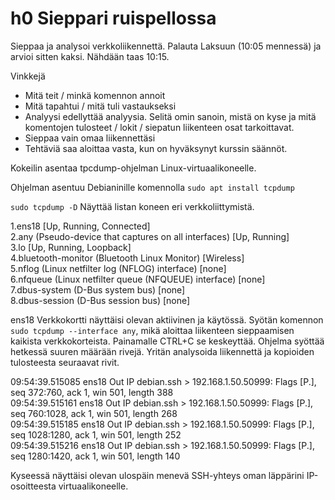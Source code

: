 # h0 Sieppari ruispellossa

Sieppaa ja analysoi verkkoliikennettä. Palauta Laksuun (10:05 mennessä) ja arvioi sitten kaksi. Nähdään taas 10:15.

Vinkkejä

+ Mitä teit / minkä komennon annoit
+ Mitä tapahtui / mitä tuli vastaukseksi
+ Analyysi edellyttää analyysia. Selitä omin sanoin, mistä on kyse ja mitä komentojen tulosteet / lokit / siepatun liikenteen osat tarkoittavat.
+ Sieppaa vain omaa liikennettäsi
+ Tehtäviä saa aloittaa vasta, kun on hyväksynyt kurssin säännöt.



Kokeilin asentaa tpcdump-ohjelman Linux-virtuaalikoneelle. 

Ohjelman asentuu Debianinille komennolla `sudo apt install tcpdump`

`sudo tcpdump -D` Näyttää listan koneen eri verkkoliittymistä.


1.ens18 [Up, Running, Connected]<br>
2.any (Pseudo-device that captures on all interfaces) [Up, Running]<br>
3.lo [Up, Running, Loopback]<br>
4.bluetooth-monitor (Bluetooth Linux Monitor) [Wireless]<br>
5.nflog (Linux netfilter log (NFLOG) interface) [none]<br>
6.nfqueue (Linux netfilter queue (NFQUEUE) interface) [none]<br>
7.dbus-system (D-Bus system bus) [none]<br>
8.dbus-session (D-Bus session bus) [none]<br>

ens18 Verkkokortti näyttäisi olevan aktiivinen ja käytössä. Syötän komennon `sudo tcpdump --interface any`, mikä aloittaa liikenteen sieppaamisen kaikista verkkokorteista. Painamalle CTRL+C se keskeyttää. Ohjelma syöttää hetkessä suuren määrään rivejä. Yritän analysoida liikennettä ja kopioiden tulosteesta seuraavat rivit.

09:54:39.515085 ens18 Out IP debian.ssh > 192.168.1.50.50999: Flags [P.], seq 372:760, ack 1, win 501, length 388<br>
09:54:39.515161 ens18 Out IP debian.ssh > 192.168.1.50.50999: Flags [P.], seq 760:1028, ack 1, win 501, length 268<br>
09:54:39.515185 ens18 Out IP debian.ssh > 192.168.1.50.50999: Flags [P.], seq 1028:1280, ack 1, win 501, length 252<br>
09:54:39.515216 ens18 Out IP debian.ssh > 192.168.1.50.50999: Flags [P.], seq 1280:1420, ack 1, win 501, length 140<br>

Kyseessä näyttäisi olevan ulospäin menevä SSH-yhteys oman läppärini IP-osoitteesta virtuaalikoneelle.





